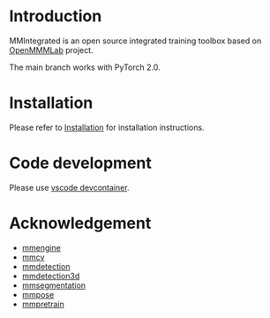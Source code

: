 # Introduction

MMIntegrated is an open source integrated training toolbox based on [OpenMMMLab](https://openmmlab.com/) project.

The main branch works with PyTorch 2.0.

# Installation

Please refer to [Installation](./docs/installation.md) for installation instructions.

# Code development

Please use [vscode devcontainer](https://code.visualstudio.com/docs/devcontainers/containers).

# Acknowledgement

- [mmengine](https://github.com/open-mmlab/mmengine)
- [mmcv](https://github.com/open-mmlab/mmcv)
- [mmdetection](https://github.com/open-mmlab/mmdetection)
- [mmdetection3d](https://github.com/open-mmlab/mmdetection3d)
- [mmsegmentation](https://github.com/open-mmlab/mmsegmentation)
- [mmpose](https://github.com/open-mmlab/mmpose)
- [mmpretrain](https://github.com/open-mmlab/mmpretrain)

